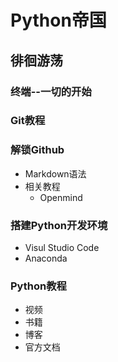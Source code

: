 # Python帝国
## 徘徊游荡
### 终端--一切的开始

### Git教程

### 解锁Github
* Markdown语法
* 相关教程
  * Openmind
  
### 搭建Python开发环境
* Visul Studio Code
* Anaconda

### Python教程
* 视频
* 书籍
* 博客
* 官方文档



